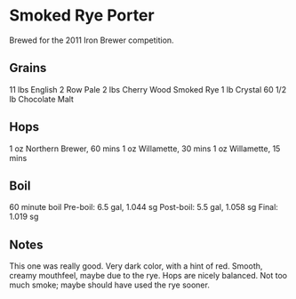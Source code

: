 Smoked Rye Porter
=================

Brewed for the 2011 Iron Brewer competition.

Grains
------

11 lbs  English 2 Row Pale
 2 lbs  Cherry Wood Smoked Rye
 1 lb   Crystal 60
1/2 lb  Chocolate Malt

Hops
----

1 oz Northern Brewer, 60 mins
1 oz Willamette, 30 mins
1 oz Willamette, 15 mins

Boil
----

60 minute boil
Pre-boil: 6.5 gal, 1.044 sg
Post-boil: 5.5 gal, 1.058 sg
Final: 1.019 sg

Notes
-----

This one was really good. Very dark color, with a hint of red. Smooth,
creamy mouthfeel, maybe due to the rye. Hops are nicely balanced. Not
too much smoke; maybe should have used the rye sooner.
